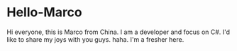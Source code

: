 Hello-Marco
===========

Hi everyone, this is Marco from China. I am a developer and focus on C#. I'd like to share my joys with you guys. haha.
I'm a fresher here. 
